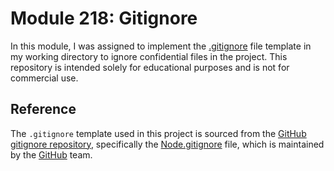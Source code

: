 # Module 218: Gitignore

In this module, I was assigned to implement the [.gitignore](https://github.com/github/gitignore/blob/main/Node.gitignore) file template in my working directory to ignore confidential files in the project. This repository is intended solely for educational purposes and is not for commercial use.

## Reference

The `.gitignore` template used in this project is sourced from the [GitHub gitignore repository](https://github.com/github/gitignore), specifically the [Node.gitignore](https://github.com/github/gitignore/blob/main/Node.gitignore) file, which is maintained by the [GitHub](https://github.com/github) team.
